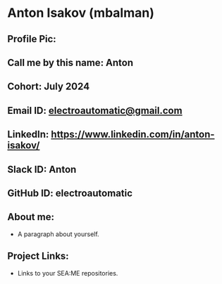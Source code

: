 # Anton Isakov (mbalman)
## Profile Pic: 
## Call me by this name: Anton
## Cohort: July 2024
## Email ID: electroautomatic@gmail.com
## LinkedIn: https://www.linkedin.com/in/anton-isakov/
## Slack ID:  Anton
## GitHub ID: electroautomatic
## About me: 
- A paragraph about yourself.
## Project Links:
- Links to your SEA:ME repositories.